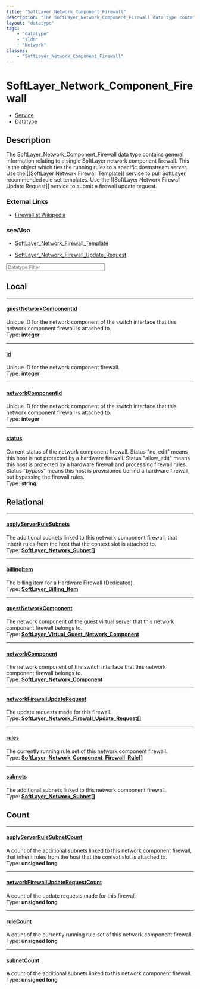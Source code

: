 ```yaml
---
title: "SoftLayer_Network_Component_Firewall"
description: "The SoftLayer_Network_Component_Firewall data type contains general information relating to a single SoftLayer network c... "
layout: "datatype"
tags:
    - "datatype"
    - "sldn"
    - "Network"
classes:
    - "SoftLayer_Network_Component_Firewall"
---
```


# SoftLayer_Network_Component_Firewall
<div id='service-datatype'>
    <ul id='sldn-reference-tabs'>
    <li id='service'> <a href='/reference/services/SoftLayer_Network_Component_Firewall' >Service</a></li>    <li id='datatype'> <a href='/reference/datatypes/SoftLayer_Network_Component_Firewall' >Datatype</a></li>
    </ul>
</div>

## Description 


The SoftLayer_Network_Component_Firewall data type contains general information relating to a single SoftLayer network component firewall. This is the object which ties the running rules to a specific downstream server. Use the [[SoftLayer Network Firewall Template]] service to pull SoftLayer recommended rule set templates. Use the [[SoftLayer Network Firewall Update Request]] service to submit a firewall update request. 

### External Links


* [Firewall at Wikipedia](http://en.wikipedia.org/wiki/Firewall_(networking))




### seeAlso

* [SoftLayer_Network_Firewall_Template](/reference/services/SoftLayer_Network_Firewall_Template )


* [SoftLayer_Network_Firewall_Update_Request](/reference/services/SoftLayer_Network_Firewall_Update_Request )




<!-- Filer BEGIN -->
<div class="view-filters">
        <div class="clearfix">
            <div class="search-input-box">
                <input placeholder="Datatype Filter" onkeyup="titleSearch(inputId='prop-input', divId='properties', elementClass='prop-row')" 
                    type="text" id="prop-input" value="" size="30" maxlength="128" class="form-text">
            </div>
        </div>
</div>
<!-- Filer END -->

<div id="properties" class="content">
<div id="localProperties" class="prop-content" >

## Local
<div class="prop-row">

-----
[guestNetworkComponentId]: #guestnetworkcomponentid
#### [guestNetworkComponentId]
Unique ID for the network component of the switch interface that this network component firewall is attached to.  
<span class="type-label">Type: </span>**integer**  



</div>
<div class="prop-row">

-----
[id]: #id
#### [id]
Unique ID for the network component firewall.  
<span class="type-label">Type: </span>**integer**  



</div>
<div class="prop-row">

-----
[networkComponentId]: #networkcomponentid
#### [networkComponentId]
Unique ID for the network component of the switch interface that this network component firewall is attached to.  
<span class="type-label">Type: </span>**integer**  



</div>
<div class="prop-row">

-----
[status]: #status
#### [status]
Current status of the network component firewall. Status "no_edit" means this host is not protected by a hardware firewall. Status "allow_edit" means this host is protected by a hardware firewall and processing firewall rules. Status "bypass" means this host is provisioned behind a hardware firewall, but bypassing the firewall rules.   
<span class="type-label">Type: </span>**string**  



</div>
</div>
<!-- LOCAL PROPERTY END -->

<div id="relationalProperties"  class="prop-content" >

## Relational
<div class="prop-row">

-----
[applyServerRuleSubnets]: #applyserverrulesubnets
#### [applyServerRuleSubnets]
The additional subnets linked to this network component firewall, that inherit rules from the host that the context slot is attached to.  
<span class="type-label">Type: </span>**<a href='/reference/datatypes/SoftLayer_Network_Subnet'>SoftLayer_Network_Subnet[] </a>**  



</div>
<div class="prop-row">

-----
[billingItem]: #billingitem
#### [billingItem]
The billing item for a Hardware Firewall (Dedicated).  
<span class="type-label">Type: </span>**<a href='/reference/datatypes/SoftLayer_Billing_Item'>SoftLayer_Billing_Item </a>**  



</div>
<div class="prop-row">

-----
[guestNetworkComponent]: #guestnetworkcomponent
#### [guestNetworkComponent]
The network component of the guest virtual server that this network component firewall belongs to.  
<span class="type-label">Type: </span>**<a href='/reference/datatypes/SoftLayer_Virtual_Guest_Network_Component'>SoftLayer_Virtual_Guest_Network_Component </a>**  



</div>
<div class="prop-row">

-----
[networkComponent]: #networkcomponent
#### [networkComponent]
The network component of the switch interface that this network component firewall belongs to.  
<span class="type-label">Type: </span>**<a href='/reference/datatypes/SoftLayer_Network_Component'>SoftLayer_Network_Component </a>**  



</div>
<div class="prop-row">

-----
[networkFirewallUpdateRequest]: #networkfirewallupdaterequest
#### [networkFirewallUpdateRequest]
The update requests made for this firewall.  
<span class="type-label">Type: </span>**<a href='/reference/datatypes/SoftLayer_Network_Firewall_Update_Request'>SoftLayer_Network_Firewall_Update_Request[] </a>**  



</div>
<div class="prop-row">

-----
[rules]: #rules
#### [rules]
The currently running rule set of this network component firewall.  
<span class="type-label">Type: </span>**<a href='/reference/datatypes/SoftLayer_Network_Component_Firewall_Rule'>SoftLayer_Network_Component_Firewall_Rule[] </a>**  



</div>
<div class="prop-row">

-----
[subnets]: #subnets
#### [subnets]
The additional subnets linked to this network component firewall.  
<span class="type-label">Type: </span>**<a href='/reference/datatypes/SoftLayer_Network_Subnet'>SoftLayer_Network_Subnet[] </a>**  



</div>

## Count
<div class="prop-row">

-----
[applyServerRuleSubnetCount]: #applyserverrulesubnetcount
#### [applyServerRuleSubnetCount]
A count of the additional subnets linked to this network component firewall, that inherit rules from the host that the context slot is attached to.   
<span class="type-label">Type: </span>**unsigned long**  



</div>
<div class="prop-row">

-----
[networkFirewallUpdateRequestCount]: #networkfirewallupdaterequestcount
#### [networkFirewallUpdateRequestCount]
A count of the update requests made for this firewall.   
<span class="type-label">Type: </span>**unsigned long**  



</div>
<div class="prop-row">

-----
[ruleCount]: #rulecount
#### [ruleCount]
A count of the currently running rule set of this network component firewall.   
<span class="type-label">Type: </span>**unsigned long**  



</div>
<div class="prop-row">

-----
[subnetCount]: #subnetcount
#### [subnetCount]
A count of the additional subnets linked to this network component firewall.   
<span class="type-label">Type: </span>**unsigned long**  



</div>
</div>


